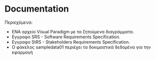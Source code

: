 # Documentation

Περιεχόμενα:

- ΕΝΑ αρχείο Visual Paradigm με τα ζητούμενα διαγράμματα.
- Εγγραφο SRS - Software Requirements Specification.
- Εγγραφο StRS - Stakeholders Requirements Specification.
- Ο φάκελος sampledata01 περιέχει τα δοκιμαστικά δεδομένα για την εφαρμογή
